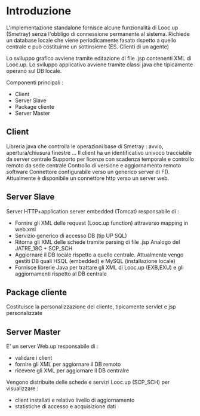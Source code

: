 # Introduzione

L'implementazione standalone fornisce alcune funzionalità di Looc.up (Smetray)
senza l'obbligo di connessione permanente al sistema.
Richiede un database locale che viene periodicamente fasato rispetto a quello centrale
e può costituirne un sottinsieme (ES. Clienti di un agente)

Lo sviluppo grafico avviene tramite editazione di file .jsp contenenti XML di Looc.up.
Lo sviluppo applicativo avviene tramite classi java che tipicamente operano sul DB locale.

Componenti principali : 
* Client
* Server Slave
* Package cliente
* Server Master


## Client

Libreria java che controlla le operazioni base di Smetray :  avvio, apertura/chiusura finestre ...
Il client ha un identificativo univoco tracciabile da server centrale
Supporto per licenze con scadenza temporale e controllo remoto da sede centrale
Controllo di versione e aggiornamento remoto software
Connettore configurabile verso un generico server di F().
Attualmente è disponibile un connettore http verso un server web.


## Server Slave

Server HTTP+application server embedded (Tomcat) responsabile di : 
- Fornire gli XML delle request (Looc.up function) attraverso mapping in web.xml
- Servizio generico di accesso DB (tip UP SQL)
- Ritorna gli XML delle schede tramite parsing di file .jsp
  Analogo del JATRE_18C + SCP_SCH
- Aggiornare il DB locale rispetto a quello centrale.
  Attualmente vengo gestiti DB quali HSQL (embedded) e MySQL (installazione locale)
- Fornisce librerie Java per trattare gli XML di Looc.up (EXB,EXU) e gli aggiornamenti
  rispetto al DB centrale

## Package cliente

Costituisce la personalizzazione del cliente, tipicamente servlet e jsp personalizzate

## Server Master

E' un server Web.up responsabile di : 
- validare i client
- fornire gli XML per aggiornare il DB remoto
- ricevere gli XML per aggiornare il DB centralre

Vengono distribuite delle schede e servizi Looc.up (SCP_SCH) per visualizzare : 
- client installati e relativo livello di aggiornamento
- statistiche di accesso e acquisizione dati

